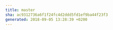 ```yaml
---
title: master
sha: ac9312736a6f1f24fc4d2ddd5fd1ef9ba44f23f3
generated: 2018-09-05 13:28:39 +0200
---
```


